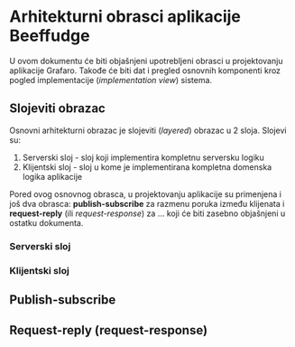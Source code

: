 # Arhitekturni obrasci aplikacije Beeffudge

U ovom dokumentu će biti objašnjeni upotrebljeni obrasci u projektovanju aplikacije Grafaro. Takođe će biti dat i pregled osnovnih komponenti kroz pogled implementacije (*implementation view*) sistema.

## Slojeviti obrazac

Osnovni arhitekturni obrazac je slojeviti (*layered*) obrazac u 2 sloja. Slojevi su:

1. Serverski sloj - sloj koji implementira kompletnu serversku logiku
2. Klijentski sloj - sloj u kome je implementirana kompletna domenska logika aplikacije

Pored ovog osnovnog obrasca, u projektovanju aplikacije su primenjena i još dva obrasca: **publish-subscribe** za razmenu poruka između klijenata i **request-reply** (ili *request-response*) za ... koji će biti zasebno objašnjeni u ostatku dokumenta.

### Serverski sloj

### Klijentski sloj

## Publish-subscribe

## Request-reply (request-response)
